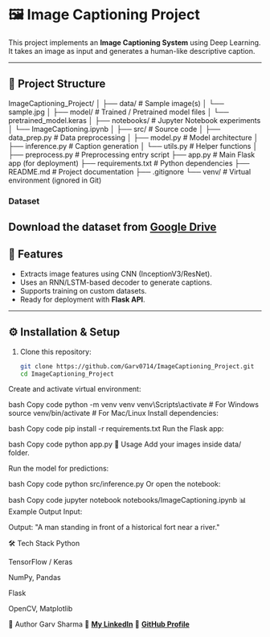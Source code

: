 # 🖼️ Image Captioning Project

This project implements an **Image Captioning System** using Deep Learning.  
It takes an image as input and generates a human-like descriptive caption.  

---

## 📂 Project Structure

ImageCaptioning_Project/
│
├── data/ # Sample image(s)
│ └── sample.jpg
│
├── model/ # Trained / Pretrained model files
│ └── pretrained_model.keras
│
├── notebooks/ # Jupyter Notebook experiments
│ └── ImageCaptioning.ipynb
│
├── src/ # Source code
│ ├── data_prep.py # Data preprocessing
│ ├── model.py # Model architecture
│ ├── inference.py # Caption generation
│ └── utils.py # Helper functions
│
├── preprocess.py # Preprocessing entry script
├── app.py # Main Flask app (for deployment)
├── requirements.txt # Python dependencies
├── README.md # Project documentation
├── .gitignore
└── venv/ # Virtual environment (ignored in Git)

### Dataset
Download the dataset from [Google Drive](https://drive.google.com/drive/folders/1HseuFs1NUrn3Ayz7XSA5ZKzdNgeFTz8f?usp=sharing)
---

## 🚀 Features

- Extracts image features using CNN (InceptionV3/ResNet).
- Uses an RNN/LSTM-based decoder to generate captions.
- Supports training on custom datasets.
- Ready for deployment with **Flask API**.

---

## ⚙️ Installation & Setup

1. Clone this repository:
   ```bash
   git clone https://github.com/Garv0714/ImageCaptioning_Project.git
   cd ImageCaptioning_Project
Create and activate virtual environment:

bash
Copy code
python -m venv venv
venv\Scripts\activate     # For Windows
source venv/bin/activate  # For Mac/Linux
Install dependencies:

bash
Copy code
pip install -r requirements.txt
Run the Flask app:

bash
Copy code
python app.py
🧪 Usage
Add your images inside data/ folder.

Run the model for predictions:

bash
Copy code
python src/inference.py
Or open the notebook:

bash
Copy code
jupyter notebook notebooks/ImageCaptioning.ipynb
📊 Example Output
Input:


Output:
"A man standing in front of a historical fort near a river."

🛠️ Tech Stack
Python

TensorFlow / Keras

NumPy, Pandas

Flask

OpenCV, Matplotlib

👤 Author
Garv Sharma
📌 **[My LinkedIn](https://www.linkedin.com/in/garv0714)**
📌 **[GitHub Profile](https://github.com/Garv0714)**
